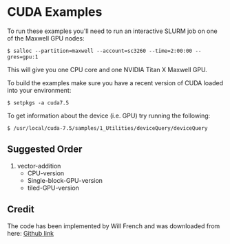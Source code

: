 
# CUDA Examples

To run these examples you'll need to run an interactive SLURM job on one of the Maxwell GPU nodes:

	$ salloc --partition=maxwell --account=sc3260 --time=2:00:00 --gres=gpu:1

This will give you one CPU core and one NVIDIA Titan X Maxwell GPU.

To build the examples make sure you have a recent version of CUDA loaded into your environment:

	$ setpkgs -a cuda7.5

To get information about the device (i.e. GPU) try running the following:

	$ /usr/local/cuda-7.5/samples/1_Utilities/deviceQuery/deviceQuery

## Suggested Order

1. vector-addition
	- CPU-version  
	- Single-block-GPU-version
	- tiled-GPU-version


## Credit

The code has been implemented by Will French and was downloaded from here: [Github link](https://github.com/sc3260s17/cuda)
